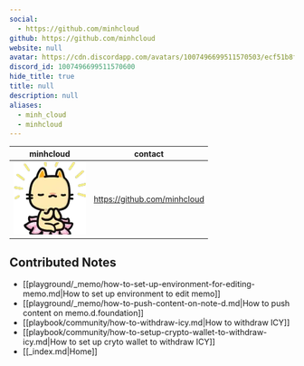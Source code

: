 ```yaml
---
social: 
  - https://github.com/minhcloud
github: https://github.com/minhcloud
website: null
avatar: https://cdn.discordapp.com/avatars/1007496699511570503/ecf51b8fe204d894b1ef5328983cfd31
discord_id: 1007496699511570600
hide_title: true
title: null
description: null
aliases: 
  - minh_cloud
  - minhcloud
---
```

<div class="profile"/>

| minhcloud                                                                                                   | contact                      |
| ----------------------------------------------------------------------------------------------------------- | ---------------------------- |
| ![](assets/minhcloud_ecf51b8fe204d894b1ef5328983cfd31.webp) | https://github.com/minhcloud |

## Contributed Notes

- [[playground/_memo/how-to-set-up-environment-for-editing-memo.md|How to set up environment to edit memo]]
- [[playground/_memo/how-to-push-content-on-note-d.md|How to push content on memo.d.foundation]]
- [[playbook/community/how-to-withdraw-icy.md|How to withdraw ICY]]
- [[playbook/community/how-to-setup-crypto-wallet-to-withdraw-icy.md|How to set up cryto wallet to withdraw ICY]]
- [[_index.md|Home]]